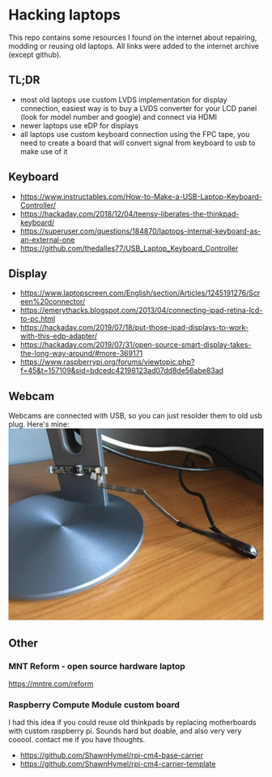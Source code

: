 # Hacking laptops

This repo contains some resources I found on the internet about repairing, modding or reusing old laptops. All links were added to the internet archive (except github).

## TL;DR

- most old laptops use custom LVDS implementation for display connection, easiest way is to buy a LVDS converter for your LCD panel (look for model number and google) and connect via HDMI
- newer laptops use eDP for displays
- all laptops use custom keyboard connection using the FPC tape, you need to create a board that will convert signal from keyboard to usb to make use of it

## Keyboard

- https://www.instructables.com/How-to-Make-a-USB-Laptop-Keyboard-Controller/
- https://hackaday.com/2018/12/04/teensy-liberates-the-thinkpad-keyboard/
- https://superuser.com/questions/184870/laptops-internal-keyboard-as-an-external-one
- https://github.com/thedalles77/USB_Laptop_Keyboard_Controller

## Display

- https://www.laptopscreen.com/English/section/Articles/1245191276/Screen%20connector/
- https://emerythacks.blogspot.com/2013/04/connecting-ipad-retina-lcd-to-pc.html
- https://hackaday.com/2019/07/18/put-those-ipad-displays-to-work-with-this-edp-adapter/
- https://hackaday.com/2019/07/31/open-source-smart-display-takes-the-long-way-around/#more-369171
- https://www.raspberrypi.org/forums/viewtopic.php?f=45&t=157109&sid=bdcedc42198123ad07dd8de56abe83ad

## Webcam

Webcams are connected with USB, so you can just resolder them to old usb plug. Here's mine:
![](webcam.webp)

## Other

### MNT Reform - open source hardware laptop

https://mntre.com/reform

### Raspberry Compute Module custom board

I had this idea if you could reuse old thinkpads by replacing motherboards with custom raspberry pi.
Sounds hard but doable, and also very very cooool. contact me if you have thoughts.

- https://github.com/ShawnHymel/rpi-cm4-base-carrier
- https://github.com/ShawnHymel/rpi-cm4-carrier-template
